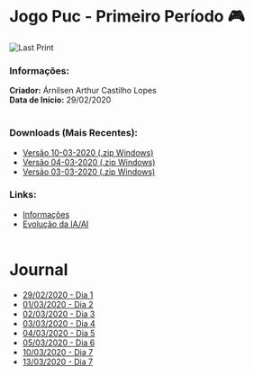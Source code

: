 # Jogo Puc - Primeiro Período :video_game:

![Last Print](https://media.giphy.com/media/hQQoTPUdUPSU9qVy70/giphy.gif)

### Informações:
**Criador:** Árnilsen Arthur Castilho Lopes<br/>
**Data de Início:** 29/02/2020
<br/><br/>
### Downloads (Mais Recentes):
* [Versão 10-03-2020 (.zip Windows)](GitHub/Exports/10-03-2020-Windows.zip)
* [Versão 04-03-2020 (.zip Windows)](GitHub/Exports/04-03-2020-Windows.zip)
* [Versão 03-03-2020 (.zip Windows)](GitHub/Exports/03-03-2020-Windows.zip)
### Links:
* [Informações](#informações)
* [Evolução da IA/AI](GitHub/AIEvolution.md)
<br/><br/>
# Journal
* [29/02/2020 - Dia 1](GitHub/Journal/29-02-2020.md)
* [01/03/2020 - Dia 2](GitHub/Journal/01-03-2020.md)
* [02/03/2020 - Dia 3](GitHub/Journal/02-03-2020.md)
* [03/03/2020 - Dia 4](GitHub/Journal/03-03-2020.md)
* [04/03/2020 - Dia 5](GitHub/Journal/04-03-2020.md)
* [05/03/2020 - Dia 6](GitHub/Journal/05-03-2020.md)
* [10/03/2020 - Dia 7](GitHub/Journal/10-03-2020.md)
* [13/03/2020 - Dia 7](GitHub/Journal/13-03-2020.md)